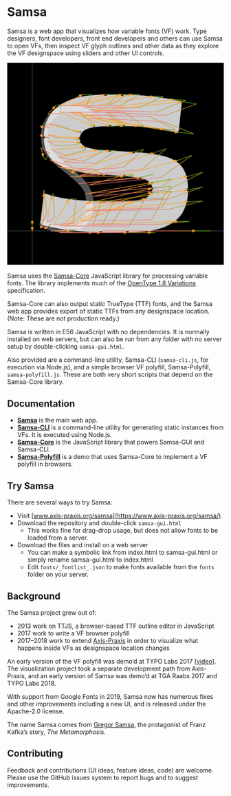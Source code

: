 # Samsa

Samsa is a web app that visualizes how variable fonts (VF) work. Type designers, font developers, front end developers and others can use Samsa to open VFs, then inspect VF glyph outlines and other data as they explore the VF designspace using sliders and other UI controls.

![Mutator](screenshots/20191119%20Mutator%20S.png?raw=true)

Samsa uses the [Samsa-Core](docs/samsa-core.md) JavaScript library for processing variable fonts. The library implements much of the [OpenType 1.8 Variations](https://docs.microsoft.com/en-us/typography/opentype/spec/otvaroverview) specification.

Samsa-Core can also output static TrueType (TTF) fonts, and the Samsa web app provides export of static TTFs from any designspace location. (Note: These are not production ready.)

Samsa is written in ES6 JavaScript with no dependencies. It is normally installed on web servers, but can also be run from any folder with no server setup by double-clicking `samsa-gui.html`.

Also provided are a command-line utility, Samsa-CLI (`samsa-cli.js`, for execution via Node.js), and a simple browser VF polyfill, Samsa-Polyfill, `samsa-polyfill.js`. These are both very short scripts that depend on the Samsa-Core library.

## Documentation

* [**Samsa**](docs/samsa-gui.md) is the main web app.
* [**Samsa-CLI**](docs/samsa-cli.md) is a command-line utility for generating static instances from VFs. It is executed using Node.js.
* [**Samsa-Core**](docs/samsa-core.md) is the JavaScript library that powers Samsa-GUI and Samsa-CLI.
* [**Samsa-Polyfill**](docs/samsa-polyfill.md) is a demo that uses Samsa-Core to implement a VF polyfill in browsers.

## Try Samsa

There are several ways to try Samsa:

* Visit [www.axis-praxis.org/samsa](https://www.axis-praxis.org/samsa/)
* Download the repository and double-click `samsa-gui.html`
	* This works fine for drag-drop usage, but does not allow fonts to be loaded from a server.
* Download the files and install on a web server
	* You can make a symbolic link from index.html to samsa-gui.html or simply rename samsa-gui.html to index.html
	* Edit `fonts/_fontlist_.json` to make fonts available from the `fonts` folder on your server.

## Background

The Samsa project grew out of:

* 2013 work on TTJS, a browser-based TTF outline editor in JavaScript
* 2017 work to write a VF browser polyfill
* 2017–2018 work to extend [Axis-Praxis](https://www.axis-praxis.org) in order to visualize what happens inside VFs as designspace location changes

An early version of the VF polyfill was demo’d at TYPO Labs 2017 [[video](https://www.youtube.com/watch?v=16QIZrRxafY&t=45m16s)]. The visualization project took a separate development path from Axis-Praxis, and an early version of Samsa was demo’d at TGA Raabs 2017 and TYPO Labs 2018.

With support from Google Fonts in 2019, Samsa now has numerous fixes and other improvements including a new UI, and is released under the Apache-2.0 license.

The name Samsa comes from [Gregor Samsa](https://en.wikipedia.org/wiki/The_Metamorphosis#Gregor_Samsa), the protagonist of Franz Kafka’s story, *The Metamorphosis*.

	
## Contributing

Feedback and contributions (UI ideas, feature ideas, code) are welcome. Please use the GitHub issues system to report bugs and to suggest improvements.

